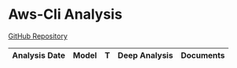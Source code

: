 # Aws-Cli Analysis

[GitHub Repository](https://github.com/aws/aws-cli)

| Analysis Date | Model | T | Deep Analysis | Documents |
|---------------|-------|---|:-------------:|-----------|